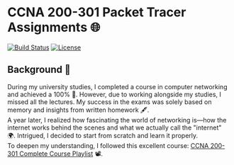 # CCNA 200-301 Packet Tracer Assignments 🌐

[![Build Status](https://img.shields.io/badge/build-passing-brightgreen)](https://github.com/TomC333/DonutC)
[![License](https://img.shields.io/badge/license-MIT-blue)](https://github.com/TomC333/DonutC/blob/main/LICENSE)

## Background 🤯

During my university studies, I completed a course in computer networking and achieved a 100% 🎯. However, due to working alongside my studies, I missed all the lectures. My success in the exams was solely based on memory and insights from written homework 🖋️.  
A year later, I realized how fascinating the world of networking is—how the internet works behind the scenes and what we actually call the "internet" 🌍. Intrigued, I decided to start from scratch and learn it properly.  
To deepen my understanding, I followed this excellent course: [CCNA 200-301 Complete Course Playlist](https://www.youtube.com/playlist?list=PLxbwE86jKRgMpuZuLBivzlM8s2Dk5lXBQ) 📽️.

